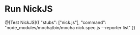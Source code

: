 # Run NickJS

@[Test NickJS]({ "stubs": ["nick.js"], "command": "node_modules/mocha/bin/mocha nick.spec.js --reporter list" })